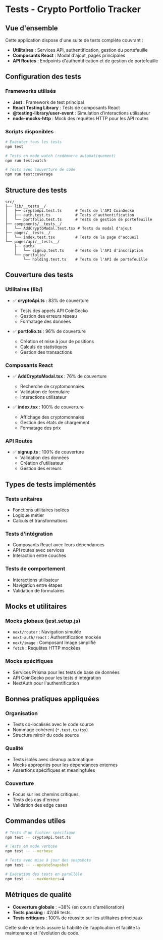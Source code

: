 # Tests - Crypto Portfolio Tracker

## Vue d'ensemble

Cette application dispose d'une suite de tests complète couvrant :
- **Utilitaires** : Services API, authentification, gestion du portefeuille
- **Composants React** : Modal d'ajout, pages principales
- **API Routes** : Endpoints d'authentification et de gestion de portefeuille

## Configuration des tests

### Frameworks utilisés
- **Jest** : Framework de test principal
- **React Testing Library** : Tests de composants React
- **@testing-library/user-event** : Simulation d'interactions utilisateur
- **node-mocks-http** : Mock des requêtes HTTP pour les API routes

### Scripts disponibles
```bash
# Exécuter tous les tests
npm test

# Tests en mode watch (redémarre automatiquement)
npm run test:watch

# Tests avec couverture de code
npm run test:coverage
```

## Structure des tests

```
src/
├── lib/__tests__/
│   ├── cryptoApi.test.ts      # Tests de l'API CoinGecko
│   ├── auth.test.ts           # Tests d'authentification
│   └── portfolio.test.ts      # Tests de gestion de portefeuille
├── components/__tests__/
│   └── AddCryptoModal.test.tsx # Tests du modal d'ajout
├── pages/__tests__/
│   └── index.test.tsx         # Tests de la page d'accueil
└── pages/api/__tests__/
    ├── auth/
    │   └── signup.test.ts     # Tests de l'API d'inscription
    └── portfolio/
        └── holding.test.ts    # Tests de l'API de portefeuille
```

## Couverture des tests

### Utilitaires (lib/)
- ✅ **cryptoApi.ts** : 83% de couverture
  - Tests des appels API CoinGecko
  - Gestion des erreurs réseau
  - Formatage des données

- ✅ **portfolio.ts** : 96% de couverture
  - Création et mise à jour de positions
  - Calculs de statistiques
  - Gestion des transactions

### Composants React
- ✅ **AddCryptoModal.tsx** : 76% de couverture
  - Recherche de cryptomonnaies
  - Validation de formulaire
  - Interactions utilisateur

- ✅ **index.tsx** : 100% de couverture
  - Affichage des cryptomonnaies
  - Gestion des états de chargement
  - Formatage des prix

### API Routes
- ✅ **signup.ts** : 100% de couverture
  - Validation des données
  - Création d'utilisateur
  - Gestion des erreurs

## Types de tests implémentés

### Tests unitaires
- Fonctions utilitaires isolées
- Logique métier
- Calculs et transformations

### Tests d'intégration
- Composants React avec leurs dépendances
- API routes avec services
- Interaction entre couches

### Tests de comportement
- Interactions utilisateur
- Navigation entre étapes
- Validation de formulaires

## Mocks et utilitaires

### Mocks globaux (jest.setup.js)
- `next/router` : Navigation simulée
- `next-auth/react` : Authentification mockée  
- `next/image` : Composant Image simplifié
- `fetch` : Requêtes HTTP mockées

### Mocks spécifiques
- Services Prisma pour les tests de base de données
- API CoinGecko pour les tests d'intégration
- NextAuth pour l'authentification

## Bonnes pratiques appliquées

### Organisation
- Tests co-localisés avec le code source
- Nommage cohérent (`*.test.ts/tsx`)
- Structure miroir du code source

### Qualité
- Tests isolés avec cleanup automatique
- Mocks appropriés pour les dépendances externes
- Assertions spécifiques et meaningfules

### Couverture
- Focus sur les chemins critiques
- Tests des cas d'erreur
- Validation des edge cases

## Commandes utiles

```bash
# Tests d'un fichier spécifique
npm test -- cryptoApi.test.ts

# Tests en mode verbose
npm test -- --verbose

# Tests avec mise à jour des snapshots
npm test -- --updateSnapshot

# Exécution des tests en parallèle
npm test -- --maxWorkers=4
```

## Métriques de qualité

- **Couverture globale** : ~38% (en cours d'amélioration)
- **Tests passing** : 42/46 tests
- **Tests critiques** : 100% de réussite sur les utilitaires principaux

Cette suite de tests assure la fiabilité de l'application et facilite la maintenance et l'évolution du code.